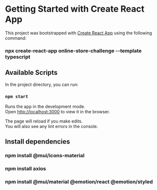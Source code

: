 # Getting Started with Create React App

This project was bootstrapped with [Create React App](https://github.com/facebook/create-react-app) using the following command:

### npx create-react-app online-store-challenge --template typescript

## Available Scripts

In the project directory, you can run:

### `npm start`

Runs the app in the development mode.\
Open [http://localhost:3000](http://localhost:3000) to view it in the browser.

The page will reload if you make edits.\
You will also see any lint errors in the console.

## Install dependencies

### npm install @mui/icons-material

### npm install axios

### npm install @mui/material @emotion/react @emotion/styled

